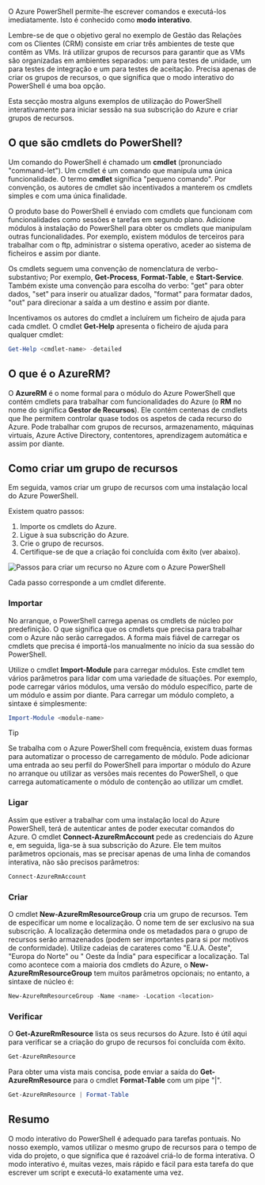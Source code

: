 O Azure PowerShell permite-lhe escrever comandos e executá-los imediatamente. Isto é conhecido como **modo interativo**.

Lembre-se de que o objetivo geral no exemplo de Gestão das Relações com os Clientes (CRM) consiste em criar três ambientes de teste que contêm as VMs. Irá utilizar grupos de recursos para garantir que as VMs são organizadas em ambientes separados: um para testes de unidade, um para testes de integração e um para testes de aceitação. Precisa apenas de criar os grupos de recursos, o que significa que o modo interativo do PowerShell é uma boa opção.

Esta secção mostra alguns exemplos de utilização do PowerShell interativamente para iniciar sessão na sua subscrição do Azure e criar grupos de recursos.

## <a name="what-are-powershell-cmdlets"></a>O que são cmdlets do PowerShell?
Um comando do PowerShell é chamado um **cmdlet** (pronunciado "command-let"). Um cmdlet é um comando que manipula uma única funcionalidade. O termo **cmdlet** significa "pequeno comando". Por convenção, os autores de cmdlet são incentivados a manterem os cmdlets simples e com uma única finalidade.

O produto base do PowerShell é enviado com cmdlets que funcionam com funcionalidades como sessões e tarefas em segundo plano. Adicione módulos à instalação do PowerShell para obter os cmdlets que manipulam outras funcionalidades. Por exemplo, existem módulos de terceiros para trabalhar com o ftp, administrar o sistema operativo, aceder ao sistema de ficheiros e assim por diante.

Os cmdlets seguem uma convenção de nomenclatura de verbo-substantivo; Por exemplo, **Get-Process**, **Format-Table**, e **Start-Service**. Também existe uma convenção para escolha do verbo: "get" para obter dados, "set" para inserir ou atualizar dados, "format" para formatar dados, "out" para direcionar a saída a um destino e assim por diante.

Incentivamos os autores do cmdlet a incluírem um ficheiro de ajuda para cada cmdlet. O cmdlet **Get-Help** apresenta o ficheiro de ajuda para qualquer cmdlet:

```powershell
Get-Help <cmdlet-name> -detailed
```

## <a name="what-is-azurerm"></a>O que é o AzureRM?
O **AzureRM** é o nome formal para o módulo do Azure PowerShell que contém cmdlets para trabalhar com funcionalidades do Azure (o **RM** no nome do significa **Gestor de Recursos**). Ele contém centenas de cmdlets que lhe permitem controlar quase todos os aspetos de cada recurso do Azure. Pode trabalhar com grupos de recursos, armazenamento, máquinas virtuais, Azure Active Directory, contentores, aprendizagem automática e assim por diante.

## <a name="how-to-create-a-resource-group"></a>Como criar um grupo de recursos
Em seguida, vamos criar um grupo de recursos com uma instalação local do Azure PowerShell. 

Existem quatro passos: 
1. Importe os cmdlets do Azure.
1. Ligue à sua subscrição do Azure.
1. Crie o grupo de recursos.
1. Certifique-se de que a criação foi concluída com êxito (ver abaixo).

![Passos para criar um recurso no Azure com o Azure PowerShell](../media-drafts/5-create-resource-overview.png)

Cada passo corresponde a um cmdlet diferente.

### <a name="import"></a>Importar
No arranque, o PowerShell carrega apenas os cmdlets de núcleo por predefinição. O que significa que os cmdlets que precisa para trabalhar com o Azure não serão carregados. A forma mais fiável de carregar os cmdlets que precisa é importá-los manualmente no início da sua sessão do PowerShell.

Utilize o cmdlet **Import-Module** para carregar módulos. Este cmdlet tem vários parâmetros para lidar com uma variedade de situações. Por exemplo, pode carregar vários módulos, uma versão do módulo específico, parte de um módulo e assim por diante. Para carregar um módulo completo, a sintaxe é simplesmente:

```powershell
Import-Module <module-name>
```

> [!TIP]
> Se trabalha com o Azure PowerShell com frequência, existem duas formas para automatizar o processo de carregamento de módulo. Pode adicionar uma entrada ao seu perfil do PowerShell para importar o módulo do Azure no arranque ou utilizar as versões mais recentes do PowerShell, o que carrega automaticamente o módulo de contenção ao utilizar um cmdlet.

### <a name="connect"></a>Ligar
Assim que estiver a trabalhar com uma instalação local do Azure PowerShell, terá de autenticar antes de poder executar comandos do Azure. O cmdlet **Connect-AzureRmAccount** pede as credenciais do Azure e, em seguida, liga-se à sua subscrição do Azure. Ele tem muitos parâmetros opcionais, mas se precisar apenas de uma linha de comandos interativa, não são precisos parâmetros:

```powershell
Connect-AzureRmAccount
```

### <a name="create"></a>Criar
O cmdlet **New-AzureRmResourceGroup** cria um grupo de recursos. Tem de especificar um nome e localização. O nome tem de ser exclusivo na sua subscrição. A localização determina onde os metadados para o grupo de recursos serão armazenados (podem ser importantes para si por motivos de conformidade). Utilize cadeias de carateres como "E.U.A. Oeste", "Europa do Norte" ou "	Oeste da Índia" para especificar a localização. Tal como acontece com a maioria dos cmdlets do Azure, o **New-AzureRmResourceGroup** tem muitos parâmetros opcionais; no entanto, a sintaxe de núcleo é:

```powershell
New-AzureRmResourceGroup -Name <name> -Location <location>
```

### <a name="verify"></a>Verificar
O **Get-AzureRmResource** lista os seus recursos do Azure. Isto é útil aqui para verificar se a criação do grupo de recursos foi concluída com êxito.

```powershell
Get-AzureRmResource
```

Para obter uma vista mais concisa, pode enviar a saída do **Get-AzureRmResource** para o cmdlet **Format-Table** com um pipe "|".

```powershell
Get-AzureRmResource | Format-Table
```

## <a name="summary"></a>Resumo
O modo interativo do PowerShell é adequado para tarefas pontuais. No nosso exemplo, vamos utilizar o mesmo grupo de recursos para o tempo de vida do projeto, o que significa que é razoável criá-lo de forma interativa. O modo interativo é, muitas vezes, mais rápido e fácil para esta tarefa do que escrever um script e executá-lo exatamente uma vez.